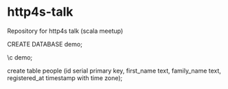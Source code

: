 # http4s-talk
Repository for http4s talk (scala meetup)



CREATE DATABASE demo;

\c demo;

create table people (id serial primary key, first_name text, family_name text, registered_at timestamp with time zone);